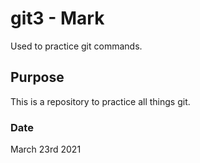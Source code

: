 # git3 - Mark
Used to practice git commands.

## Purpose
This is a repository to practice all things git.

### Date
March 23rd 2021
